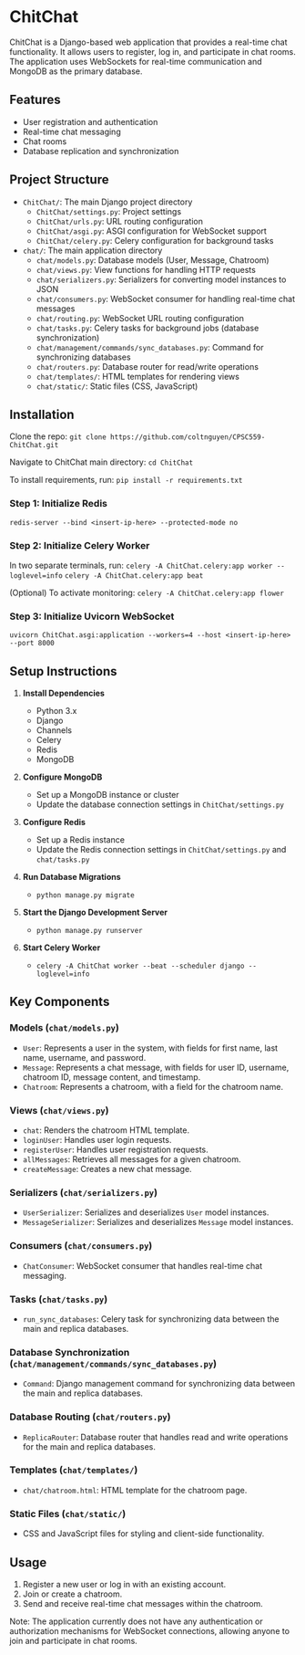 # ChitChat

ChitChat is a Django-based web application that provides a real-time chat functionality. It allows users to register, log in, and participate in chat rooms. The application uses WebSockets for real-time communication and MongoDB as the primary database.

## Features

- User registration and authentication
- Real-time chat messaging
- Chat rooms
- Database replication and synchronization

## Project Structure

- `ChitChat/`: The main Django project directory
  - `ChitChat/settings.py`: Project settings
  - `ChitChat/urls.py`: URL routing configuration
  - `ChitChat/asgi.py`: ASGI configuration for WebSocket support
  - `ChitChat/celery.py`: Celery configuration for background tasks
- `chat/`: The main application directory
  - `chat/models.py`: Database models (User, Message, Chatroom)
  - `chat/views.py`: View functions for handling HTTP requests
  - `chat/serializers.py`: Serializers for converting model instances to JSON
  - `chat/consumers.py`: WebSocket consumer for handling real-time chat messages
  - `chat/routing.py`: WebSocket URL routing configuration
  - `chat/tasks.py`: Celery tasks for background jobs (database synchronization)
  - `chat/management/commands/sync_databases.py`: Command for synchronizing databases
  - `chat/routers.py`: Database router for read/write operations
  - `chat/templates/`: HTML templates for rendering views
  - `chat/static/`: Static files (CSS, JavaScript)

## Installation

Clone the repo:
`git clone https://github.com/coltnguyen/CPSC559-ChitChat.git`

Navigate to ChitChat main directory:
`cd ChitChat`

To install requirements, run:
`pip install -r requirements.txt`

### Step 1: Initialize Redis
`redis-server --bind <insert-ip-here> --protected-mode no`

### Step 2: Initialize Celery Worker

In two separate terminals, run:
`celery -A ChitChat.celery:app worker --loglevel=info`
`celery -A ChitChat.celery:app beat`

(Optional) To activate monitoring:
`celery -A ChitChat.celery:app flower`

### Step 3: Initialize Uvicorn WebSocket
`uvicorn ChitChat.asgi:application --workers=4 --host <insert-ip-here> --port 8000`

## Setup Instructions

1. **Install Dependencies**
   - Python 3.x
   - Django
   - Channels
   - Celery
   - Redis
   - MongoDB

2. **Configure MongoDB**
   - Set up a MongoDB instance or cluster
   - Update the database connection settings in `ChitChat/settings.py`

3. **Configure Redis**
   - Set up a Redis instance
   - Update the Redis connection settings in `ChitChat/settings.py` and `chat/tasks.py`

4. **Run Database Migrations**
   - `python manage.py migrate`

5. **Start the Django Development Server**
   - `python manage.py runserver`

6. **Start Celery Worker**
   - `celery -A ChitChat worker --beat --scheduler django --loglevel=info`

## Key Components

### Models (`chat/models.py`)

- `User`: Represents a user in the system, with fields for first name, last name, username, and password.
- `Message`: Represents a chat message, with fields for user ID, username, chatroom ID, message content, and timestamp.
- `Chatroom`: Represents a chatroom, with a field for the chatroom name.

### Views (`chat/views.py`)

- `chat`: Renders the chatroom HTML template.
- `loginUser`: Handles user login requests.
- `registerUser`: Handles user registration requests.
- `allMessages`: Retrieves all messages for a given chatroom.
- `createMessage`: Creates a new chat message.

### Serializers (`chat/serializers.py`)

- `UserSerializer`: Serializes and deserializes `User` model instances.
- `MessageSerializer`: Serializes and deserializes `Message` model instances.

### Consumers (`chat/consumers.py`)

- `ChatConsumer`: WebSocket consumer that handles real-time chat messaging.

### Tasks (`chat/tasks.py`)

- `run_sync_databases`: Celery task for synchronizing data between the main and replica databases.

### Database Synchronization (`chat/management/commands/sync_databases.py`)

- `Command`: Django management command for synchronizing data between the main and replica databases.

### Database Routing (`chat/routers.py`)

- `ReplicaRouter`: Database router that handles read and write operations for the main and replica databases.

### Templates (`chat/templates/`)

- `chat/chatroom.html`: HTML template for the chatroom page.

### Static Files (`chat/static/`)

- CSS and JavaScript files for styling and client-side functionality.

## Usage

1. Register a new user or log in with an existing account.
2. Join or create a chatroom.
3. Send and receive real-time chat messages within the chatroom.

Note: The application currently does not have any authentication or authorization mechanisms for WebSocket connections, allowing anyone to join and participate in chat rooms.
